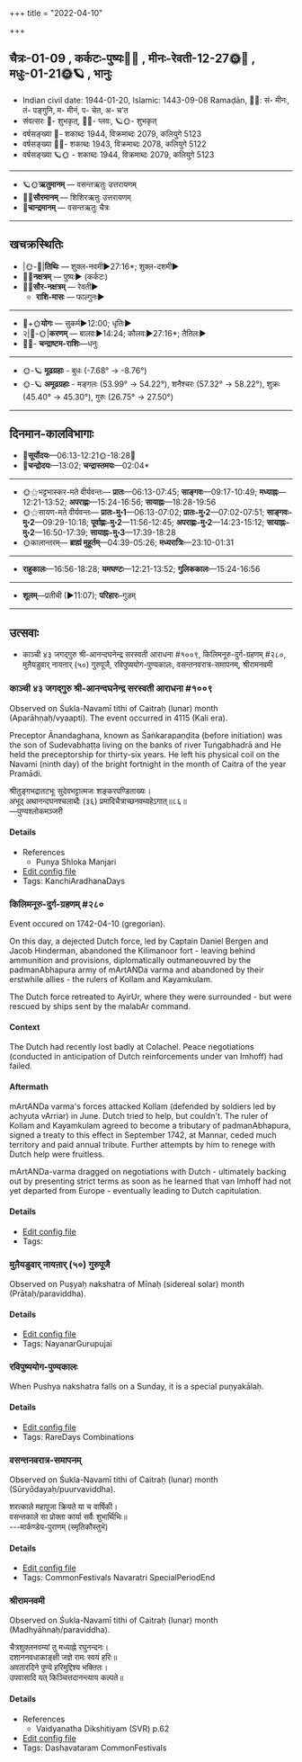 +++
title = "2022-04-10"

+++
## चैत्रः-01-09  ,  कर्कटः-पुष्यः🌛🌌  ,  मीनः-रेवती-12-27🌞🌌  ,  मधुः-01-21🌞🪐  ,  भानुः
- Indian civil date: 1944-01-20, Islamic: 1443-09-08 Ramaḍān, 🌌🌞: सं- मीनः, तं- पङ्गुनि, म- मीनं, प- चेत, अ- च’त
- संवत्सरः 🌛- शुभकृत्, 🌌🌞- प्लवः, 🪐🌞- शुभकृत्
- वर्षसङ्ख्या 🌛- शकाब्दः 1944, विक्रमाब्दः 2079, कलियुगे 5123
- वर्षसङ्ख्या 🌌🌞- शकाब्दः 1943, विक्रमाब्दः 2078, कलियुगे 5122
- वर्षसङ्ख्या 🪐🌞 - शकाब्दः 1944, विक्रमाब्दः 2079, कलियुगे 5123
___________________
- 🪐🌞**ऋतुमानम्** — वसन्तऋतुः उत्तरायणम्
- 🌌🌞**सौरमानम्** — शिशिरऋतुः उत्तरायणम्
- 🌛**चान्द्रमानम्** — वसन्तऋतुः चैत्रः
___________________


## खचक्रस्थितिः
- |🌞-🌛|**तिथिः** — शुक्ल-नवमी►27:16*; शुक्ल-दशमी►  
- 🌌🌛**नक्षत्रम्** — पुष्यः► (कर्कटः)  
- 🌌🌞**सौर-नक्षत्रम्** — रेवती►  
  - **राशि-मासः** — फाल्गुनः► 
___________________
- 🌛+🌞**योगः** — सुकर्म►12:00; धृतिः►  
- २|🌛-🌞|**करणम्** — बालवः►14:24; कौलवः►27:16*; तैतिलः►  
- 🌌🌛- **चन्द्राष्टम-राशिः**—धनुः  
___________________
- 🌞-🪐 **मूढग्रहाः** - बुधः (-7.68° → -8.76°)
- 🌞-🪐 **अमूढग्रहाः** - मङ्गलः (53.99° → 54.22°), शनैश्चरः (57.32° → 58.22°), शुक्रः (45.40° → 45.30°), गुरुः (26.75° → 27.50°)
___________________


## दिनमान-कालविभागाः
- 🌅**सूर्योदयः**—06:13-12:21🌞️-18:28🌇  
- 🌛**चन्द्रोदयः**—13:02; **चन्द्रास्तमयः**—02:04*  
___________________
- 🌞⚝भट्टभास्कर-मते वीर्यवन्तः— **प्रातः**—06:13-07:45; **साङ्गवः**—09:17-10:49; **मध्याह्नः**—12:21-13:52; **अपराह्णः**—15:24-16:56; **सायाह्नः**—18:28-19:56  
- 🌞⚝सायण-मते वीर्यवन्तः— **प्रातः-मु॰1**—06:13-07:02; **प्रातः-मु॰2**—07:02-07:51; **साङ्गवः-मु॰2**—09:29-10:18; **पूर्वाह्णः-मु॰2**—11:56-12:45; **अपराह्णः-मु॰2**—14:23-15:12; **सायाह्नः-मु॰2**—16:50-17:39; **सायाह्नः-मु॰3**—17:39-18:28  
- 🌞कालान्तरम्— **ब्राह्मं मुहूर्तम्**—04:39-05:26; **मध्यरात्रिः**—23:10-01:31  
___________________
- **राहुकालः**—16:56-18:28; **यमघण्टः**—12:21-13:52; **गुलिककालः**—15:24-16:56  
___________________
- **शूलम्**—प्रतीची (►11:07); **परिहारः**–गुडम्  
___________________

## उत्सवाः
- काञ्ची ४३ जगद्गुरु श्री-आनन्दघनेन्द्र सरस्वती आराधना #१००९, किलिमनूरु-दुर्ग-ग्रहणम् #२८०, मुऩैयडुवार् नायऩार् (५०) गुरुपूजै, रविपुष्ययोग-पुण्यकालः, वसन्तनवरात्र-समापनम्, श्रीरामनवमी
### काञ्ची ४३ जगद्गुरु श्री-आनन्दघनेन्द्र सरस्वती आराधना #१००९

Observed on Śukla-Navamī tithi of Caitraḥ (lunar) month (Aparāhṇaḥ/vyaapti). The event occurred in 4115 (Kali era).  


Preceptor Ānandaghana, known as Śaṅkarapaṇḍita (before initiation) was the son of Sudevabhaṭṭa living on the banks of river Tuṅgabhadrā and He held the preceptorship for thirty-six years. He left his physical coil on the Navami (ninth day) of the bright fortnight in the month of Caitra of the year Pramādi.

श्रीतुङ्गभद्रातटभूः सुदेवभट्टात्मजः शङ्करपण्डिताख्यः।  
अभूद् अथानन्दघनश्चलाब्दैः (३६) प्रमादिचैत्राच्छनवम्यहेऽगात्॥८६॥  
—पुण्यश्लोकमञ्जरी



#### Details
- References
  - Punya Shloka Manjari
- [Edit config file](https://github.com/jyotisham/adyatithi/blob/master/mahApuruSha/kAnchI-maTha/lunar_month/tithi/01/09/kAJcI_43_jagadguru_zrI~AnandaghanEndra_sarasvatI_ArAdhanA.toml)
- Tags: KanchiAradhanaDays


### किलिमनूरु-दुर्ग-ग्रहणम् #२८०

Event occured on 1742-04-10 (gregorian). 

On this day, a dejected Dutch force, led by Captain Daniel Bergen and Jacob Hinderman, abandoned the Kilimanoor fort - leaving behind ammunition and provisions, diplomatically outmaneouvred by the padmanAbhapura army of mArtANDa varma and abandoned by their erstwhile allies - the rulers of Kollam and Kayamkulam.

The Dutch force retreated to AyirUr, where they were surrounded - but were rescued by ships sent by the malabAr command.

#### Context
The Dutch had recently lost badly at Colachel. Peace negotiations (conducted in anticipation of Dutch reinforcements under van Imhoff) had failed.

#### Aftermath
mArtANDa varma's forces attacked Kollam (defended by soldiers led by achyuta vArriar) in June. Dutch tried to help, but couldn't. The ruler of Kollam and Kayamkulam agreed to become a tributary of padmanAbhapura, signed a treaty to this effect in September 1742, at Mannar, ceded much territory and paid annual tribute. Further attempts by him to renege with Dutch help were fruitless.

mArtANDa-varma dragged on negotiations with Dutch - ultimately backing out by presenting strict terms as soon as he learned that van Imhoff had not yet departed from Europe - eventually leading to Dutch capitulation.

#### Details
- [Edit config file](https://github.com/jyotisham/adyatithi/blob/master/mahApuruSha/xatra-later/gregorian/day/04/10/kilimanUru-durga-grahaNam.toml)
- Tags: 


### मुऩैयडुवार् नायऩार् (५०) गुरुपूजै

Observed on Puṣyaḥ nakshatra of Mīnaḥ (sidereal solar) month (Prātaḥ/paraviddha). 



#### Details
- [Edit config file](https://github.com/jyotisham/adyatithi/blob/master/mahApuruSha/nAyanAr/sidereal_solar_month/nakshatra/12/08/mun2aiyaDuvAr_nAyan2Ar_%2850%29_gurupUjai.toml)
- Tags: NayanarGurupujai


### रविपुष्ययोग-पुण्यकालः



When Pushya nakshatra falls on a Sunday, it is a special puṇyakālaḥ.

#### Details
- [Edit config file](https://github.com/jyotisham/adyatithi/blob/master/time_focus/misc_combinations/description_only/ravipuSyayOga-puNyakAlaH.toml)
- Tags: RareDays Combinations


### वसन्तनवरात्र-समापनम्

Observed on Śukla-Navamī tithi of Caitraḥ (lunar) month (Sūryōdayaḥ/puurvaviddha). 

शरत्काले महापूजा क्रियते या च वार्षिकी।  
वसन्तकाले सा प्रोक्ता कार्या सर्वैः शुभार्थिभिः॥  
---मार्कण्डेय-पुराणम् (स्मृतिकौस्तुभे)



#### Details
- [Edit config file](https://github.com/jyotisham/adyatithi/blob/master/general/lunar_month/tithi/01/09/vasantanavarAtra-samApanam.toml)
- Tags: CommonFestivals Navaratri SpecialPeriodEnd


### श्रीरामनवमी

Observed on Śukla-Navamī tithi of Caitraḥ (lunar) month (Madhyāhnaḥ/paraviddha). 

चैत्रशुक्लनवम्यां तु मध्याह्ने रघुनन्दनः।  
दशाननवधाकाङ्क्षी जज्ञे रामः स्वयं हरिः॥  
अवतारदिने पुण्ये हरिमुद्दिश्य भक्तितः।  
उपवासादि यत् किञ्चित्तदानन्त्याय कल्पते॥



#### Details
- References
  - Vaidyanatha Dikshitiyam (SVR) p.62
- [Edit config file](https://github.com/jyotisham/adyatithi/blob/master/devatA/vaiShNava/lunar_month/tithi/01/09/zrIrAmanavamI.toml)
- Tags: Dashavataram CommonFestivals



